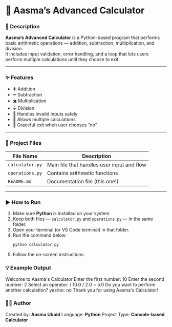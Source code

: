 # 🧮 Aasma’s Advanced Calculator

### 📖 Description  
**Aasma’s Advanced Calculator** is a Python-based program that performs basic arithmetic operations — addition, subtraction, multiplication, and division.  
It includes input validation, error handling, and a loop that lets users perform multiple calculations until they choose to exit.

---

### ✨ Features  
- ➕ Addition  
- ➖ Subtraction  
- ✖️ Multiplication  
- ➗ Division  
- 🚫 Handles invalid inputs safely  
- 🔁 Allows multiple calculations  
- 👋 Graceful exit when user chooses “no”

---

### 📂 Project Files  
| File Name | Description |
|------------|-------------|
| `calculator.py` | Main file that handles user input and flow |
| `operations.py` | Contains arithmetic functions |
| `README.md` | Documentation file (this one!) |

---

### ▶️ How to Run  
1. Make sure **Python** is installed on your system.  
2. Keep both files — `calculator.py` and `operations.py` — in the same folder.  
3. Open your terminal (or VS Code terminal) in that folder.  
4. Run the command below:  
   ```bash
   python calculator.py
5. Follow the on-screen instructions.

### 💡 Example Output
Welcome to Aasma's Calculator
Enter the first number: 10
Enter the second number: 2
Select an operator: /
10.0 / 2.0 = 5.0
Do you want to perform another calculation? yes/no: no
Thank you for using Aasma's Calculator!


### 👩‍💻 Author

Created by: **Aasma Ubaid**
Language: **Python**
Project Type: **Console-based Calculator**